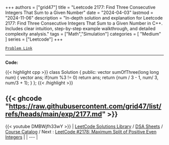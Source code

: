 
+++
authors = ["grid47"]
title = "Leetcode 2177: Find Three Consecutive Integers That Sum to a Given Number"
date = "2024-04-03"
lastmod = "2024-11-06"
description = "In-depth solution and explanation for Leetcode 2177: Find Three Consecutive Integers That Sum to a Given Number in C++. Includes clear intuition, step-by-step example walkthrough, and detailed complexity analysis."
tags = ["Math","Simulation"]
categories = [
    "Medium"
]
series = ["Leetcode"]
+++



[`Problem Link`](https://leetcode.com/problems/find-three-consecutive-integers-that-sum-to-a-given-number/description/)

---
**Code:**

{{< highlight cpp >}}
class Solution {
public:
    vector<long long> sumOfThree(long long num) {
        vector<long long> ans;
        if(num %3 != 0) return ans;
        return {num / 3 - 1, num/ 3, num/3 + 1};
    }
};
{{< /highlight >}}

{{< ghcode "https://raw.githubusercontent.com/grid47/list/refs/heads/main/exp/2177.md" >}}
---
{{< youtube DMBWjfh33wY >}}
| [LeetCode Solutions Library](https://grid47.xyz/leetcode/) / [DSA Sheets](https://grid47.xyz/sheets/) / [Course Catalog](https://grid47.xyz/courses/) / Next : [LeetCode #2178: Maximum Split of Positive Even Integers](https://grid47.xyz/leetcode/solution-2178-maximum-split-of-positive-even-integers/) |
| --- |
